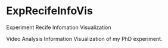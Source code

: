 # ExpRecifeInfoVis
Experiment Recife Infomation Visualization

Video Analysis Information Visualization of my PhD experiment.
